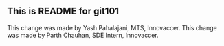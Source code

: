 ## This is README for git101

This change was made by Yash Pahalajani, MTS, Innovaccer.
This change was made by Parth Chauhan, SDE Intern, Innovaccer. 

